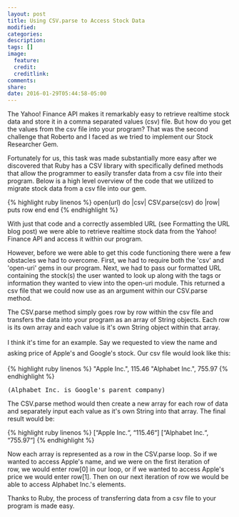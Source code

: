 ```yaml
---
layout: post
title: Using CSV.parse to Access Stock Data
modified:
categories:
description:
tags: []
image:
  feature:
  credit:
  creditlink:
comments:
share:
date: 2016-01-29T05:44:58-05:00
---
```

The Yahoo! Finance API makes it remarkably easy to retrieve realtime stock data and store it in a comma separated values (csv) file. But how do you get the values from the csv file into your program? That was the second challenge that Roberto and I faced as we tried to implement our Stock Researcher Gem.

Fortunately for us, this task was made substantially more easy after we discovered that Ruby has a CSV library with specifically defined methods that allow the programmer to easily transfer data from a csv file into their program. Below is a high level overview of the code that we utilized to migrate stock data from a csv file into our gem.

{% highlight ruby linenos %}
open(url) do |csv|
  CSV.parse(csv) do |row|
    puts row
  end
end
{% endhighlight %}

With just that code and a correctly assembled URL (see Formatting the URL blog post) we were able to retrieve realtime stock data from the Yahoo! Finance API and access it within our program.

However, before we were able to get this code functioning there were a few obstacles we had to overcome. First, we had to require both the 'csv' and 'open-uri' gems in our program. Next, we had to pass our formatted URL containing the stock(s) the user wanted to look up along with the tags or information they wanted to view into the open-uri module. This returned a csv file that we could now use as an argument within our CSV.parse method.

The CSV.parse method simply goes row by row within the csv file and transfers the data into your program as an array of String objects. Each row is its own array and each value is it's own String object within that array.

<span style="line-height:1.7;">I think it's time for an example. Say we requested to view the name and asking price of Apple's and Google's stock. </span>Our csv file would look like this:

{% highlight ruby linenos %}
"Apple Inc.", 115.46
"Alphabet Inc.", 755.97
{% endhighlight %}
<pre>(Alphabet Inc. is Google's parent company)</pre>

The CSV.parse method would then create a new array for each row of data and separately input each value as it's own String into that array. The final result would be:

{% highlight ruby linenos %}
[“Apple Inc.“, “115.46“]
[“Alphabet Inc.“, “755.97“]
{% endhighlight %}

Now each array is represented as a row in the CSV.parse loop. So if we wanted to access Apple's name, and we were on the first iteration of row, we would enter row[0] in our loop, or if we wanted to access Apple's price we would enter row[1]. Then on our next iteration of row we would be able to access Alphabet Inc.'s elements.

Thanks to Ruby, the process of transferring data from a csv file to your program is made easy.

